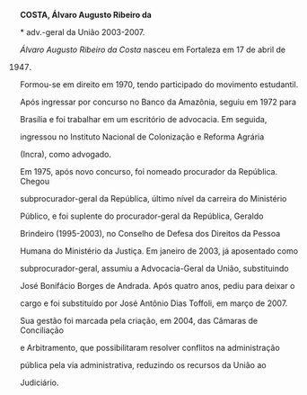 **COSTA, Álvaro Augusto Ribeiro da**



\* adv.-geral da União 2003-2007.



*Álvaro Augusto Ribeiro da Costa* nasceu em Fortaleza em 17 de abril de

1947.



Formou-se em direito em 1970, tendo participado do movimento estudantil.

Após ingressar por concurso no Banco da Amazônia, seguiu em 1972 para

Brasília e foi trabalhar em um escritório de advocacia. Em seguida,

ingressou no Instituto Nacional de Colonização e Reforma Agrária

(Incra), como advogado.



Em 1975, após novo concurso, foi nomeado procurador da República. Chegou

subprocurador-geral da República, último nível da carreira do Ministério

Público, e foi suplente do procurador-geral da República, Geraldo

Brindeiro (1995-2003), no Conselho de Defesa dos Direitos da Pessoa

Humana do Ministério da Justiça. Em janeiro de 2003, já aposentado como

subprocurador-geral, assumiu a Advocacia-Geral da União, substituindo

José Bonifácio Borges de Andrada. Após quatro anos, pediu para deixar o

cargo e foi substituído por José Antônio Dias Toffoli, em março de 2007.

Sua gestão foi marcada pela criação, em 2004, das Câmaras de Conciliação

e Arbitramento, que possibilitaram resolver conflitos na administração

pública pela via administrativa, reduzindo os recursos da União ao

Judiciário.



